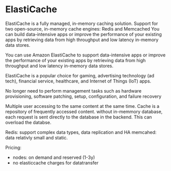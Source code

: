 
# ElastiCache

ElastiCache is a fully managed, in-memory caching solution.
Support for two open-source, in-memory cache engines: Redis and Memcached
You can build data-intensive apps or improve the performance of your existing apps by retrieving data from high throughput and low latency in-memory data stores.

You can use Amazon ElastiCache to support data-intensive apps or improve the performance of your existing apps by retrieving data from high throughput and low latency in-memory data stores. 

ElastiCache is a popular choice for gaming, advertising technology (ad tech), financial service, healthcare, and Internet of Things (IoT) apps.

No longer need to perform management tasks such as hardware provisioning, software patching, setup, configuration, and failure recovery


Multiple user accessing to the same content at the same time. Cache is a repository of frequently accessed content. without in-memmory database, each request is sent directly to the database in the backend. This can overload the databse.

Redis: support complex data types, data replication and HA
memcahed: data relativly small and static.


Pricing:
- nodes: on demand and reserved (1-3y)
- no elasticcache charges for datatransfer